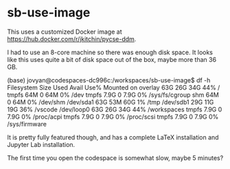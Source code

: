 # sb-use-image

This uses a customized Docker image at https://hub.docker.com/r/jkitchin/pycse-ddm.

I had to use an 8-core machine so there was enough disk space. It looks like this uses quite a bit of disk space out of the box, maybe more than 36 GB.

(base) jovyan@codespaces-dc996c:/workspaces/sb-use-image$ df -h
Filesystem      Size  Used Avail Use% Mounted on
overlay          63G   26G   34G  44% /
tmpfs            64M     0   64M   0% /dev
tmpfs           7.9G     0  7.9G   0% /sys/fs/cgroup
shm              64M     0   64M   0% /dev/shm
/dev/sda1        63G   53M   60G   1% /tmp
/dev/sdb1        29G   11G   19G  36% /vscode
/dev/loop0       63G   26G   34G  44% /workspaces
tmpfs           7.9G     0  7.9G   0% /proc/acpi
tmpfs           7.9G     0  7.9G   0% /proc/scsi
tmpfs           7.9G     0  7.9G   0% /sys/firmware

It is pretty fully featured though, and has a complete LaTeX installation and Jupyter Lab installation.

The first time you open the codespace is somewhat slow, maybe 5 minutes?